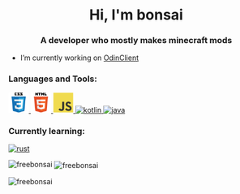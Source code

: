 <h1 align="center">Hi, I'm bonsai</h1>
<h3 align="center">A developer who mostly makes minecraft mods</h3>

- I’m currently working on [OdinClient](https://github.com/odtheking/OdinClient)


<h3 align="left">Languages and Tools:</h3>
<p align="left"> <a href="https://www.w3schools.com/css/" target="_blank" rel="noreferrer"> <img src="https://raw.githubusercontent.com/devicons/devicon/master/icons/css3/css3-original-wordmark.svg" alt="css3" width="40" height="40"/> </a> <a href="https://www.w3.org/html/" target="_blank" rel="noreferrer"> <img src="https://raw.githubusercontent.com/devicons/devicon/master/icons/html5/html5-original-wordmark.svg" alt="html5" width="40" height="40"/> </a> <a href="https://developer.mozilla.org/en-US/docs/Web/JavaScript" target="_blank" rel="noreferrer"> <img src="https://raw.githubusercontent.com/devicons/devicon/master/icons/javascript/javascript-original.svg" alt="javascript" width="40" height="40"/> </a> <a href="https://kotlinlang.org" target="_blank" rel="noreferrer"> <img src="https://www.vectorlogo.zone/logos/kotlinlang/kotlinlang-icon.svg" alt="kotlin" width="40" height="40"/> </a> <a href="https://www.java.com/en/" target="_blank" rel="noreferrer"> <img src="https://www.vectorlogo.zone/logos/java/java-icon.svg" alt="java" width="40" height="40"/> </a> </p>

<h3 align="left">Currently learning:</h3>
<p align="left"> <a href="https://www.rust-lang.org" target="_blank" rel="noreferrer"> <img src="https://programming.dev/pictrs/image/1f7e5534-88d3-4d6f-bc57-7cda9553890f.webp" alt="rust" width="40" height="40"/> </a> </p>

<p><img align="left" src="https://github-readme-stats.vercel.app/api/top-langs?username=freebonsai&show_icons=true&theme=dark&locale=en&layout=compact" alt="freebonsai" /></p>

<p>&nbsp;<img align="center" src="https://github-readme-stats.vercel.app/api?username=freebonsai&show_icons=true&theme=dark&locale=en" alt="freebonsai" /></p>

<p><img align="center" src="https://github-readme-streak-stats.herokuapp.com/?user=freebonsai&theme=dark" alt="freebonsai" /></p>
